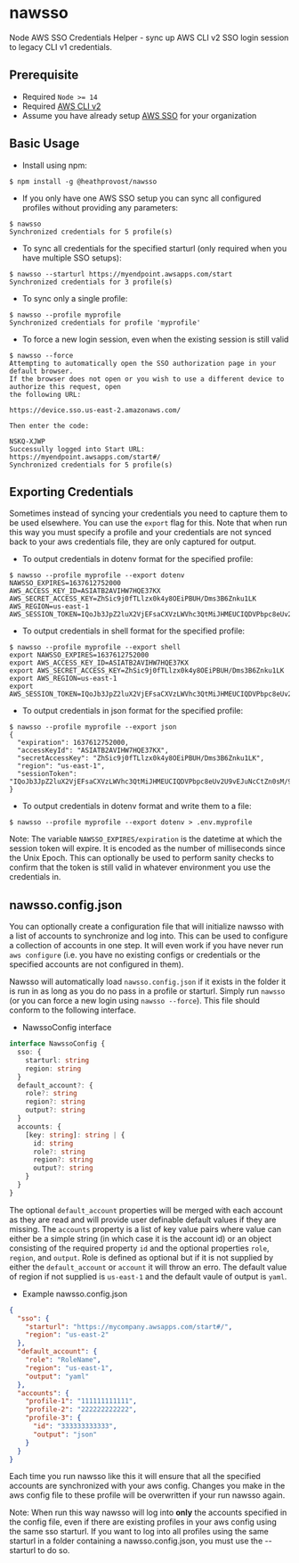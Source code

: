 nawsso
=======

Node AWS SSO Credentials Helper - sync up AWS CLI v2 SSO login session to legacy CLI v1 credentials.

## Prerequisite

- Required `Node >= 14`
- Required [AWS CLI v2](https://docs.aws.amazon.com/cli/latest/userguide/cli-chap-install.html)
- Assume you have already setup [AWS SSO](https://aws.amazon.com/single-sign-on/) for your organization

## Basic Usage

- Install using npm:
```commandline
$ npm install -g @heathprovost/nawsso
```

- If you only have one AWS SSO setup you can sync all configured profiles without providing any parameters:
```commandline
$ nawsso
Synchronized credentials for 5 profile(s)
```

- To sync all credentials for the specified starturl (only required when you have multiple SSO setups):
```commandline
$ nawsso --starturl https://myendpoint.awsapps.com/start
Synchronized credentials for 3 profile(s)
```

- To sync only a single profile:
```commandline
$ nawsso --profile myprofile
Synchronized credentials for profile 'myprofile'
```

- To force a new login session, even when the existing session is still valid
```commandline
$ nawsso --force
Attempting to automatically open the SSO authorization page in your default browser.
If the browser does not open or you wish to use a different device to authorize this request, open 
the following URL:

https://device.sso.us-east-2.amazonaws.com/

Then enter the code:

NSKQ-XJWP
Successully logged into Start URL: https://myendpoint.awsapps.com/start#/
Synchronized credentials for 5 profile(s)
```

## Exporting Credentials

Sometimes instead of syncing your credentials you need to capture them to be used elsewhere. You can use the `export`
flag for this. Note that when run this way you must specify a profile and your credentials are not synced back to your 
aws credentials file, they are only captured for output.

- To output credentials in dotenv format for the specified profile:
```commandline
$ nawsso --profile myprofile --export dotenv
NAWSSO_EXPIRES=1637612752000
AWS_ACCESS_KEY_ID=ASIATB2AVIHW7HQE37KX
AWS_SECRET_ACCESS_KEY=ZhSic9j0fTLlzx0k4y8OEiPBUH/Dms3B6Znku1LK
AWS_REGION=us-east-1
AWS_SESSION_TOKEN=IQoJb3JpZ2luX2VjEFsaCXVzLWVhc3QtMiJHMEUCIQDVPbpc8eUv2U9vEJuNcCtZn0sM/9FzQRJ...
```

- To output credentials in shell format for the specified profile:
```commandline
$ nawsso --profile myprofile --export shell
export NAWSSO_EXPIRES=1637612752000
export AWS_ACCESS_KEY_ID=ASIATB2AVIHW7HQE37KX
export AWS_SECRET_ACCESS_KEY=ZhSic9j0fTLlzx0k4y8OEiPBUH/Dms3B6Znku1LK
export AWS_REGION=us-east-1
export AWS_SESSION_TOKEN=IQoJb3JpZ2luX2VjEFsaCXVzLWVhc3QtMiJHMEUCIQDVPbpc8eUv2U9vEJuNcCtZn0sM/9FzQRJ...
```

- To output credentials in json format for the specified profile:
```commandline
$ nawsso --profile myprofile --export json
{
  "expiration": 1637612752000,
  "accessKeyId": "ASIATB2AVIHW7HQE37KX",
  "secretAccessKey": "ZhSic9j0fTLlzx0k4y8OEiPBUH/Dms3B6Znku1LK",
  "region": "us-east-1",
  "sessionToken": "IQoJb3JpZ2luX2VjEFsaCXVzLWVhc3QtMiJHMEUCIQDVPbpc8eUv2U9vEJuNcCtZn0sM/9FzQRJ..."
}
```

- To output credentials in dotenv format and write them to a file:
```commandline
$ nawsso --profile myprofile --export dotenv > .env.myprofile
```

Note: The variable `NAWSSO_EXPIRES/expiration` is the datetime at which the session token will expire. 
It is encoded as the number of milliseconds since the Unix Epoch. This can optionally be used to perform 
sanity checks to confirm that the token is still valid in whatever environment you use the credentials
in.

## nawsso.config.json

You can optionally create a configuration file that will initialize nawsso with a list of accounts to
synchronize and log into. This can be used to configure a collection of accounts in one step. It will 
even work if you have never run `aws configure` (i.e. you have no existing configs or credentials or the
specified accounts are not configured in them).

Nawsso will automatically load `nawsso.config.json` if it exists in the folder it is run in as long as you do
no pass in a profile or starturl. Simply run `nawsso` (or you can force a new login using `nawsso --force`). This
file should conform to the following interface.

- NawssoConfig interface
```typescript
interface NawssoConfig {
  sso: {
    starturl: string
    region: string
  }
  default_account?: {
    role?: string
    region?: string
    output?: string
  }
  accounts: {
    [key: string]: string | {
      id: string
      role?: string
      region?: string
      output?: string
    }
  }
}
```

The optional `default_account` properties will be merged with each account as they are read and will provide 
user definable default values if they are missing. The `accounts` property is a list of key value pairs where 
value can either be a simple string (in which case it is the account id) or an object consisting of the required 
property `id` and the optional properties `role`, `region`, and `output`. Role is defined as optional but
if it is not supplied by either the `default_account` or `account` it will throw an erro. The default value of 
region if not supplied is `us-east-1` and the default vaule of output is `yaml`.

- Example nawsso.config.json
```json
{
  "sso": {
    "starturl": "https://mycompany.awsapps.com/start#/",
    "region": "us-east-2"
  },
  "default_account": {
    "role": "RoleName",
    "region": "us-east-1",
    "output": "yaml"
  },
  "accounts": {
    "profile-1": "111111111111",
    "profile-2": "222222222222",
    "profile-3": {
      "id": "333333333333",
      "output": "json"
    }
  }
}
```

Each time you run nawsso like this it will ensure that all the specified accounts are synchronized with your aws config. Changes you
make in the aws config file to these profile will be overwritten if your run nawsso again.

Note: When run this way nawsso will log into **only** the accounts specified in the config file, even if there are existing profiles
in your aws config using the same sso starturl. If you want to log into all profiles using the same starturl in a folder containing 
a nawsso.config.json, you must use the --starturl to do so.
